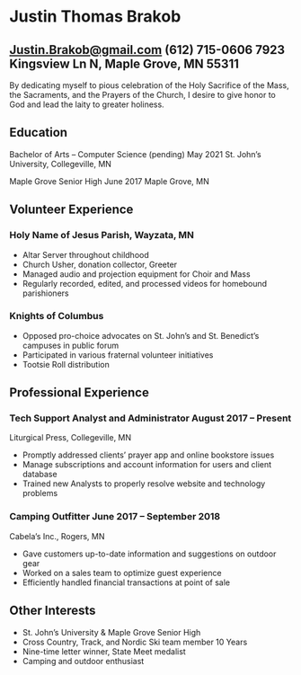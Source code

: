 # Justin Thomas Brakob

## Justin.Brakob@gmail.com  (612) 715-0606  7923 Kingsview Ln N, Maple Grove, MN 55311

By dedicating myself to pious celebration of the Holy Sacrifice of the Mass, the Sacraments, and the Prayers of the Church, I desire to give honor to God and lead the laity to greater holiness.

## Education 

Bachelor of Arts – Computer Science	(pending)  May 2021
St. John’s University, Collegeville, MN 						

Maple Grove Senior High	June 2017
Maple Grove, MN

## Volunteer Experience
### Holy Name of Jesus Parish, Wayzata, MN 
- Altar Server throughout childhood
-	Church Usher, donation collector, Greeter
-	Managed audio and projection equipment for Choir and Mass
-	Regularly recorded, edited, and processed videos for homebound parishioners

### Knights of Columbus
-	Opposed pro-choice advocates on St. John’s and St. Benedict’s campuses in public forum
-	Participated in various fraternal volunteer initiatives
-	Tootsie Roll distribution

## Professional Experience
### Tech Support Analyst and Administrator	August 2017 – Present
Liturgical Press, Collegeville, MN
-	Promptly addressed clients’ prayer app and online bookstore issues
-	Manage subscriptions and account information for users and client database
-	Trained new Analysts to properly resolve website and technology problems

### Camping Outfitter	June 2017 – September 2018
Cabela’s Inc., Rogers, MN
-	Gave customers up-to-date information and suggestions on outdoor gear
- Worked on a sales team to optimize guest experience
- Efficiently handled financial transactions at point of sale

## Other Interests		
- St. John’s University & Maple Grove Senior High
- Cross Country, Track, and Nordic Ski team member	10 Years
- Nine-time letter winner, State Meet medalist
- Camping and outdoor enthusiast
